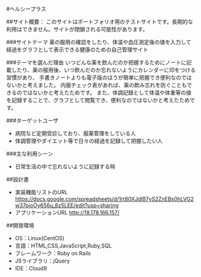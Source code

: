 
#ヘルシープラス

 ##サイト概要：
  このサイトはポートフォリオ用のテストサイトです。長期的な利用はできません。サイトが閉鎖される可能性があります。

 ###サイトテーマ
   薬の服用の確認をしたり、体温や血圧測定後の値を入力して経過をグラフとして表示できる健康のための自己管理サイト



 ###テーマを選んだ理由
  いつどんな薬を飲んだのか把握するためにノートに記載したり、薬の服用後、いつ飲んだのか忘れないようにカレンダーに印をつける習慣があり、
  手書きノートよりも電子版のほうが簡単に把握でき便利なのではないかと考えました。
  内服チェック表があれば、薬の飲み忘れを防ぐこともできるのではないかと考えたためです。
  また、体調記録として体温や体重等の値を記録することで、グラフとして閲覧でき、便利なのではないかと考えたためです。


 ###ターゲットユーザ
- 病院など定期受診しており、服薬管理をしている人
- 体調管理やダイエット等で日々の経過を記録して把握したい人


 ###主な利用シーン
- 日常生活の中で忘れないように記録する時


 ##設計書
- 	実装機能リストのURL    https://docs.google.com/spreadsheets/d/1rt80XJdlB7yS2ZnEBs0hLVG2w37pioOy656u_8z5LEE/edit?usp=sharing
-  アプリケーションURL    http://18.178.166.157/

 ##開発環境
- OS：Linux(CentOS)
- 言語：HTML,CSS,JavaScript,Ruby,SQL
- フレームワーク：Ruby on Rails
- JSライブラリ：jQuery
- IDE：Cloud9



